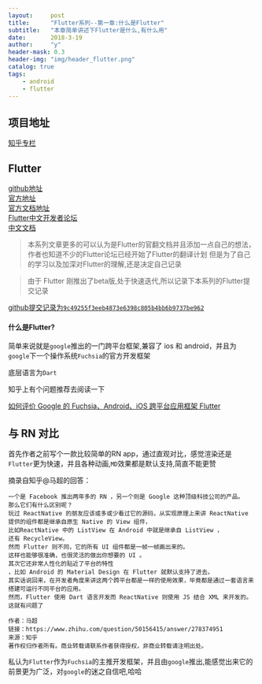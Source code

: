 ```yaml
---
layout:     post
title:      "Flutter系列--第一章:什么是Flutter"
subtitle:   "本章简单讲述下Flutter是什么,有什么用"
date:       2018-3-19
author:     "y"
header-mask: 0.3
header-img: "img/header_flutter.png"
catalog: true
tags:
    - android
    - flutter
---
```


## 项目地址

[知乎专栏](https://github.com/7449/flutter-zhihu_zhuanlan)

## Flutter

[github地址](https://github.com/flutter/flutter)<br>
[官方地址](https://flutter.io/)<br>
[官方文档地址](https://flutter.io/docs/)<br>
[Flutter中文开发者论坛](http://flutter-dev.com/)<br>
[中文文档](http://doc.flutter-dev.cn/)<br>


> 本系列文章更多的可以认为是Flutter的官翻文档并且添加一点自己的想法，作者也知道不少的Flutter论坛已经开始了Flutter的翻译计划
> 但是为了自己的学习以及加深对Flutter的理解,还是决定自己记录


> 由于 Flutter 刚推出了beta版,处于快速迭代,所以记录下本系列的Flutter提交记录


[github提交记录为`9c49255f3eeb4873e6398c805b4bb6b9737be962`](https://github.com/flutter/flutter/commit/9c49255f3eeb4873e6398c805b4bb6b9737be962)

#### 什么是Flutter?

简单来说就是`google`推出的一门跨平台框架,兼容了 ios 和 android，并且为`google`下一个操作系统`Fuchsia`的官方开发框架

底层语言为`Dart`

知乎上有个问题推荐去阅读一下

[如何评价 Google 的 Fuchsia、Android、iOS 跨平台应用框架 Flutter](https://www.zhihu.com/question/50156415)


## 与 RN 对比

首先作者之前写个一款比较简单的RN app，通过直观对比，感觉渲染还是`Flutter`更为快速，并且各种动画,`MD`效果都是默认支持,简直不能更赞

摘录自知乎@马超的回答：

    一个是 Facebook 推出两年多的 RN ，另一个则是 Google 这种顶级科技公司的产品。
    那么它们有什么区别呢？
    玩过 ReactNative 的朋友应该或多或少看过它的源码，从实现原理上来讲 ReactNative 提供的组件都是继承自原生 Native 的 View 组件，
    比如ReactNative 中的 ListView 在 Android 中就是继承自 ListView ，
    还有 RecycleView。
    然而 Flutter 则不同，它的所有 UI 组件都是一帧一帧画出来的。
    这样也能够很准确，也很灵活的做出你想要的 UI 。
    其次它还非常人性化的贴近了平台的特性
    ，比如 Android 的 Material Design 在 Flutter 就默认支持了进去。
    其实话说回来，在开发者角度来讲这两个跨平台都是一样的使用效果，毕竟都是通过一套语言来搭建可运行不同平台的应用。
    然而，Flutter 使用 Dart 语言开发而 ReactNative 则使用 JS 结合 XML 来开发的。这就有问题了
    
    作者：马超
    链接：https://www.zhihu.com/question/50156415/answer/278374951
    来源：知乎
    著作权归作者所有。商业转载请联系作者获得授权，非商业转载请注明出处。

私认为`Flutter`作为`Fuchsia`的主推开发框架，并且由`google`推出,能感觉出来它的前景更为广泛，对`google`的迷之自信吧,哈哈
